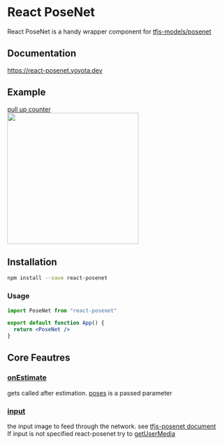 # React PoseNet

React PoseNet is a handy wrapper component for [tfjs-models/posenet](https://github.com/tensorflow/tfjs-models/tree/master/posenet)

## Documentation

https://react-posenet.yoyota.dev

## Example

[pull up counter](https://github.com/forward-head-posture/react-forward-head-posture-pull-up)  
<img src="https://i.imgur.com/xTP8Otx.gif" width=300 height=300 />

## Installation

```bash
npm install --save react-posenet
```

### Usage

```jsx
import PoseNet from "react-posenet"

export default function App() {
  return <PoseNet />
}
```

## Core Feautres

### [onEstimate](https://react-posenet.yoyota.dev/#/Props%20examples?id=section-onestimate)

gets called after estimation. [poses](https://github.com/tensorflow/tfjs-models/tree/master/posenet#keypoints) is a passed parameter  

### [input](https://react-posenet.yoyota.dev/#/Props%20examples?id=section-input)
the input image to feed through the network. see
[tfjs-posenet document](https://github.com/tensorflow/tfjs-models/tree/master/posenet#params-in-estimatesinglepose)  
If input is not specified react-posenet try to [getUserMedia](https://developer.mozilla.org/en-US/docs/Web/API/MediaDevices/getUserMedia)  